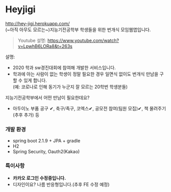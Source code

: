 # Heyjigi
http://hey-jigi.herokuapp.com/  
(~아직 아무도 모르는~)지능기전공학부 학생들을 위한 번개식 모임웹앱입니다.   
> Youtube 설명: https://www.youtube.com/watch?v=LpwhB6LORa8&t=263s  
  

설명:   
- 2020 학과 sw경진대회에 참여해 개발한 서비스입니다.
- 학과에 아는 사람이 없는 학생이 정말 필요한 경우 일면식 없이도 번개식 만남을 구할 수 있게 합니다.  
  (예: 코로나로 인해 동기가 누군지 잘 모르는 20학번 학생분들)  

지능기전공학부에서 어떤 만남이 필요한데요?
  * 아두이노 부품 공구 ✔, 축구/족구, 코엑스✔, 공모전 참여(팀원 모집)✔, 책 물려주기(추후 추가) 등

### 개발 환경
* spring boot 2.1.9 + JPA + gradle
* H2
* Spring Security, Oauth2(Kakao)

### 특이사항
- **카카오 로그인 수정중입니다.**
- 디자인이요? 나름 반응형입니다.(추후 FE 수정 예정)
